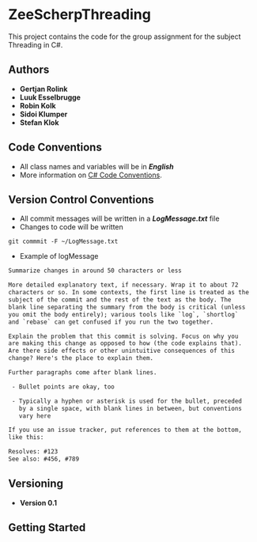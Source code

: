 # ZeeScherpThreading
This project contains the code for the group assignment for the subject Threading in C#.

## Authors

* **Gertjan Rolink**
* **Luuk Esselbrugge**
* **Robin Kolk**
* **Sidoi Klumper**
* **Stefan Klok**

## Code Conventions

* All class names and variables will be in ***English***
* More information on [C# Code Conventions](https://docs.microsoft.com/en-us/dotnet/csharp/programming-guide/inside-a-program/coding-conventions).

## Version Control Conventions

* All commit messages will be written in a ***LogMessage.txt*** file
* Changes to code will be written

```git
git commmit -F ~/LogMessage.txt

```

* Example of logMessage

```txt
Summarize changes in around 50 characters or less

More detailed explanatory text, if necessary. Wrap it to about 72
characters or so. In some contexts, the first line is treated as the
subject of the commit and the rest of the text as the body. The
blank line separating the summary from the body is critical (unless
you omit the body entirely); various tools like `log`, `shortlog`
and `rebase` can get confused if you run the two together.

Explain the problem that this commit is solving. Focus on why you
are making this change as opposed to how (the code explains that).
Are there side effects or other unintuitive consequences of this
change? Here's the place to explain them.

Further paragraphs come after blank lines.

 - Bullet points are okay, too

 - Typically a hyphen or asterisk is used for the bullet, preceded
   by a single space, with blank lines in between, but conventions
   vary here

If you use an issue tracker, put references to them at the bottom,
like this:

Resolves: #123
See also: #456, #789
```

## Versioning

* **Version 0.1**

## Getting Started

